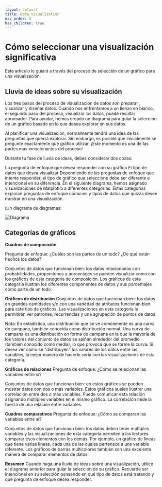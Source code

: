 ```yaml
---
layout: default
title: Data Visualization
nav_order: 5
has_children: true
---
```



# Cómo seleccionar una visualización significativa

Este artículo lo guiará a través del proceso de selección de un gráfico para una visualización.

## Lluvia de ideas sobre su visualización

Los tres pasos del proceso de visualización de datos son preparar , visualizar y diseñar datos. Cuando nos enfrentamos a un lienzo en blanco, el segundo paso del proceso, visualizar los datos, puede resultar abrumador. Para ayudar, hemos creado un diagrama para guiar la selección de un gráfico basado en lo que desea explorar en sus datos.

Al planificar una visualización, normalmente tendrá una idea de las preguntas que querrá explorar. Sin embargo, es posible que inicialmente se pregunte exactamente qué gráfico utilizar. ¡Este momento es una de las partes más emocionantes del proceso!

Durante tu fase de lluvia de ideas, debes considerar dos cosas:

La pregunta de enfoque que desea responder con su gráfico
El tipo de datos que desea visualizar
Dependiendo de las preguntas de enfoque que intente responder, el tipo de gráfico que seleccione debe ser diferente e intencional en su diferencia. En el siguiente diagrama, hemos asignado visualizaciones de Matplotlib a diferentes categorías. Estas categorías exploran preguntas de enfoque comunes y tipos de datos que quizás desee mostrar en una visualización.

¡Un diagrama de diagramas!

![Diagrama](https://fer78docs.github.io/assets/images/pickachart.svg)

## Categorías de gráficos

**Cuadros de composición**

Pregunta de enfoque: ¿Cuáles son las partes de un todo? ¿De qué están hechos los datos?

Conjuntos de datos que funcionan bien: los datos relacionados con probabilidades, proporciones y porcentajes se pueden visualizar como con los gráficos de esta categoría de composición. Los gráficos de esta categoría ilustran los diferentes componentes de datos y sus porcentajes como parte de un todo.

**Gráficos de distribución**
Conjuntos de datos que funcionan bien: los datos en grandes cantidades y/o con una variedad de atributos funcionan bien para este tipo de gráficos. Las visualizaciones en esta categoría le permitirán ver patrones, recurrencias y una agrupación de puntos de datos.

Nota: En estadística, una distribución que se ve comúnmente es una curva de campana, también conocida como distribución normal. Una curva de campana es una distribución en forma de campana en la que la mayoría de los valores del conjunto de datos se apiñan alrededor del promedio (también conocido como media), lo que provoca que se forme la curva. Si desea ver cómo se "distribuyen" los valores de los datos entre las variables, la mejor manera de hacerlo sería con las visualizaciones de esta categoría.

**Gráficos de relaciones**
Pregunta de enfoque: ¿Cómo se relacionan las variables entre sí?

Conjuntos de datos que funcionan bien: en estos gráficos se pueden mostrar datos con dos o más variables. Estos gráficos suelen ilustrar una correlación entre dos o más variables. Puede comunicar esta relación asignando múltiples variables en el mismo gráfico. La correlación mide la fuerza de una relación entre variables.

**Cuadros comparativos**
Pregunta de enfoque: ¿Cómo se comparan las variables entre sí?

Conjuntos de datos que funcionan bien: los datos deben tener múltiples variables y las visualizaciones de esta categoría permiten a los lectores comparar esos elementos con los demás. Por ejemplo, un gráfico de líneas que tiene varias líneas, cada una de las cuales pertenece a una variable diferente. Los gráficos de barras multicolores también son una excelente manera de comparar elementos de datos.

**Resumen**
Cuando haga una lluvia de ideas sobre una visualización, utilice el diagrama anterior para guiar la selección de su gráfico. Recuerde ser intencional en su selección pensando en qué tipo de datos está tratando y qué pregunta de enfoque desea responder.
